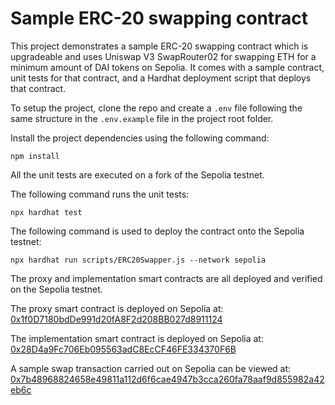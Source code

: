 # Sample ERC-20 swapping contract

This project demonstrates a sample ERC-20 swapping contract which is upgradeable and uses Uniswap V3 SwapRouter02 for swapping ETH for a minimum amount of DAI tokens on Sepolia. It comes with a sample contract, unit tests for that contract, and a Hardhat deployment script that deploys that contract.

To setup the project, clone the repo and create a `.env` file following the same structure in the `.env.example` file in the project root folder.

Install the project dependencies using the following command: 

```shell
npm install
```

All the unit tests are executed on a fork of the Sepolia testnet.

The following command runs the unit tests:

```shell
npx hardhat test
```

The following command is used to deploy the contract onto the Sepolia testnet:

```shell
npx hardhat run scripts/ERC20Swapper.js --network sepolia
```

The proxy and implementation smart contracts are all deployed and verified on the Sepolia testnet.

The proxy smart contract is deployed on Sepolia at: [0x1f0D7180bdDe991d20fA8F2d208BB027d8911124](https://sepolia.etherscan.io/address/0x1f0D7180bdDe991d20fA8F2d208BB027d8911124)

The implementation smart contract is deployed on Sepolia at: [0x28D4a9Fc706Eb095563adC8EcCF46FE334370F6B](https://sepolia.etherscan.io/address/0x28D4a9Fc706Eb095563adC8EcCF46FE334370F6B)

A sample swap transaction carried out on Sepolia can be viewed at: [0x7b48968824658e49811a112d6f6cae4947b3cca260fa78aaf9d855982a42eb6c](https://sepolia.etherscan.io/tx/0x7b48968824658e49811a112d6f6cae4947b3cca260fa78aaf9d855982a42eb6c)